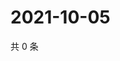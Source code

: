 # 2021-10-05

共 0 条

<!-- BEGIN WEIBO -->
<!-- 最后更新时间 Tue Oct 05 2021 12:01:10 GMT+0800 (China Standard Time) -->

<!-- END WEIBO -->
